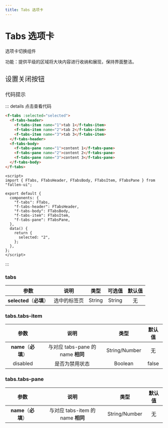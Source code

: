 ```yaml
---
title: Tabs 选项卡
---
```


# Tabs 选项卡

选项卡切换组件

功能：提供平级的区域将大块内容进行收纳和展现，保持界面整洁。

<h2 style="font-weight:normal">设置关闭按钮</h2>

<ClientOnly>

<tabs-demos></tabs-demos>

</ClientOnly>

<h3 style="font-weight:normal">代码提示</h3>

::: details 点击查看代码

```html
<f-tabs :selected="selected">
  <f-tabs-header>
    <f-tabs-item name="1">tab 1</f-tabs-item>
    <f-tabs-item name="2">tab 2</f-tabs-item>
    <f-tabs-item name="3">tab 3</f-tabs-item>
  </f-tabs-header>
  <f-tabs-body>
    <f-tabs-pane name="1">content 1</f-tabs-pane>
    <f-tabs-pane name="2">content 2</f-tabs-pane>
    <f-tabs-pane name="3">content 3</f-tabs-pane>
  </f-tabs-body>
</f-tabs>
```

```vue
<script>
import { FTabs, FTabsHeader, FTabsBody, FTabsItem, FTabsPane } from "fallen-ui";

export default {
  components: {
    "f-tabs": FTabs,
    "f-tabs-header": FTabsHeader,
    "f-tabs-body": FTabsBody,
    "f-tabs-item": FTabsItem,
    "f-tabs-pane": FTabsPane,
  },
  data() {
    return {
      selected: "2",
    };
  },
};
</script>
```

:::

### tabs

|           参数           |     说明     |  类型  | 可选值 | 默认值 |
| :----------------------: | :----------: | :----: | :----: | :----: |
| **selected**（**必填**） | 选中的标签页 | String | String |   无   |

### tabs.tabs-item

|         参数         |               说明                |     类型      | 默认值 |
| :------------------: | :-------------------------------: | :-----------: | :----: |
| **name**（**必填**） | 与对应 tabs-pane 的 name **相同** | String/Number |   无   |
|       disabled       |          是否为禁用状态           |    Boolean    | false  |

### tabs.tabs-pane

|         参数         |               说明                |     类型      | 默认值 |
| :------------------: | :-------------------------------: | :-----------: | :----: |
| **name**（**必填**） | 与对应 tabs-item 的 name **相同** | String/Number |   无   |

